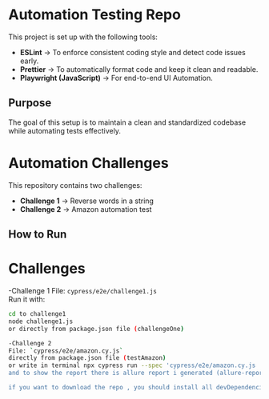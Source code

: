 # Automation Testing Repo

This project is set up with the following tools:

- **ESLint** → To enforce consistent coding style and detect code issues early.
- **Prettier** → To automatically format code and keep it clean and readable.
- **Playwright (JavaScript)** → For end-to-end UI Automation.

## Purpose

The goal of this setup is to maintain a clean and standardized codebase while automating tests effectively.

# Automation Challenges

This repository contains two challenges:

- **Challenge 1** → Reverse words in a string
- **Challenge 2** → Amazon automation test

## How to Run

# Challenges

-Challenge 1
File: `cypress/e2e/challenge1.js`  
Run it with:

```bash
cd to challenge1
node challenge1.js
or directly from package.json file (challengeOne)

-Challenge 2
File: `cypress/e2e/amazon.cy.js`
directly from package.json file (testAmazon)
or write in terminal npx cypress run --spec 'cypress/e2e/amazon.cy.js
and to show the report there is allure report i generated (allure-report\index.html) you can open the report directly or using the commands that generate and open allure report from Package.json file

if you want to download the repo , you should install all devDependencies in Package.json by write in terminal "npm install" 

```
